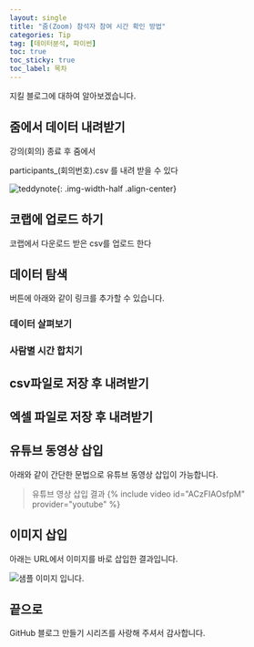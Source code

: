 ```yaml
---
layout: single
title: "줌(Zoom) 참석자 참여 시간 확인 방법"
categories: Tip
tag: [데이터분석, 파이썬]
toc: true
toc_sticky: true
toc_label: 목차
---
```



지킬 블로그에 대하여 알아보겠습니다.


## 줌에서 데이터 내려받기

강의(회의) 종료 후 줌에서 

participants_(회의번호).csv 를 내려 받을 수 있다

![teddynote]({{site.url}}/images/2021-05-10-first-posting/teddynote.png){: .img-width-half .align-center}


## 코랩에 업로드 하기

코랩에서 다운로드 받은 csv를 업로드 한다

## 데이터 탐색

버튼에 아래와 같이 링크를 추가할 수 있습니다.
### 데이터 살펴보기
### 사람별 시간 합치기

## csv파일로 저장 후 내려받기

## 엑셀 파일로 저장 후 내려받기



## 유튜브 동영상 삽입

아래와 같이 간단한 문법으로 유튜브 동영상 삽입이 가능합니다.

> 유튜브 영상 삽입 결과
{% include video id="ACzFIAOsfpM" provider="youtube" %}


## 이미지 삽입

아래는 URL에서 이미지를 바로 삽입한 결과입니다.

![샘플 이미지 입니다.](https://images.unsplash.com/photo-1579353977828-2a4eab540b9a?ixid=MnwxMjA3fDB8MHxzZWFyY2h8MXx8c2FtcGxlfGVufDB8fDB8fA%3D%3D&ixlib=rb-1.2.1&w=1000&q=80)


## 끝으로

GitHub 블로그 만들기 시리즈를 사랑해 주셔서 감사합니다.

